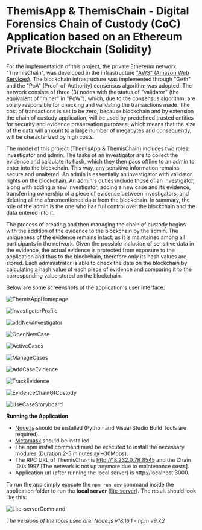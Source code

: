 # ThemisApp & ThemisChain - Digital Forensics Chain of Custody (CoC) Application based on an Ethereum Private Blockchain (Solidity)
For the implementation of this project, the private Ethereum network, "ThemisChain", was developed in the infrastructure ["AWS" (Amazon Web Services)](https://aws.amazon.com). The blockchain infrastructure was implemented through "Geth" and the "PoA" (Proof-of-Authority) consensus algorithm was adopted. The network consists of three (3) nodes with the status of "validator" (the equivalent of "miner" in "PoW"), which, due to the consensus algorithm, are solely responsible for checking and validating the transactions made. The cost of transactions is set to be zero, because blockchain and by extension the chain of custody application, will be used by predefined trusted entities for security and evidence preservation purposes, which means that the size of the data will amount to a large number of megabytes and consequently, will be characterized by high costs.

The model of this project (ThemisApp & ThemisChain) includes two roles: investigator and admin. The tasks of an investigator are to collect the evidence and calculate its hash, which they then pass offline to an admin to enter into the blockchain. This way, any sensitive information remains secure and unaltered. An admin is essentially an investigator with validator rights on the blockchain. An admin's duties include those of an investigator, along with adding a new investigator, adding a new case and its evidence, transferring ownership of a piece of evidence between investigators, and deleting all the aforementioned data from the blockchain. In summary, the role of the admin is the one who has full control over the blockchain and the data entered into it.

The process of creating and then managing the chain of custody begins with the addition of the evidence to the blockchain by the admin. The uniqueness of the evidence remains intact, as it is maintained among all participants in the network. Given the possible inclusion of sensitive data in the evidence, the actual evidence is protected from exposure to the application and thus to the blockchain, therefore only its hash values are stored. Each administrator is able to check the data on the blockchain by calculating a hash value of each piece of evidence and comparing it to the corresponding value stored on the blockchain. 

Below are some screenshots of the application's user interface:

![ThemisAppHomepage](https://github.com/chbandis/ThemisApp_ThemisChain-Digital_Forensics_ChainofCustody_App_based_on_an_Ethereum_Private_Blockchain/assets/91207835/977ad025-f590-41cc-95e9-c1b53602a4ab)

![InvestigatorProfile](https://github.com/chbandis/ThemisApp_ThemisChain-Digital_Forensics_ChainofCustody_App_based_on_an_Ethereum_Private_Blockchain/assets/91207835/d089ae21-1ac1-4aae-94f0-58699a114173)

![addNewInvestigator](https://github.com/chbandis/ThemisApp_ThemisChain-Digital_Forensics_ChainofCustody_App_based_on_an_Ethereum_Private_Blockchain/assets/91207835/f047b725-9f6c-432f-96ee-bbb7dacccdb6)

![OpenNewCase](https://github.com/chbandis/ThemisApp_ThemisChain-Digital_Forensics_ChainofCustody_App_based_on_an_Ethereum_Private_Blockchain/assets/91207835/8980197c-400c-43ca-909a-17c768e61de1)

![ActiveCases](https://github.com/chbandis/ThemisApp_ThemisChain-Digital_Forensics_ChainofCustody_App_based_on_an_Ethereum_Private_Blockchain/assets/91207835/b98f8ea3-b7c2-408e-9302-1edf3d72696a)

![ManageCases](https://github.com/chbandis/ThemisApp_ThemisChain-Digital_Forensics_ChainofCustody_App_based_on_an_Ethereum_Private_Blockchain/assets/91207835/f3b0285c-09f1-468f-aed2-a1794d6496de)

![AddCaseEvidence](https://github.com/chbandis/ThemisApp_ThemisChain-Digital_Forensics_ChainofCustody_App_based_on_an_Ethereum_Private_Blockchain/assets/91207835/f55bd8e7-221f-4eec-9db7-193eaba08a5b)

![TrackEvidence](https://github.com/chbandis/ThemisApp_ThemisChain-Digital_Forensics_ChainofCustody_App_based_on_an_Ethereum_Private_Blockchain/assets/91207835/4f1008d0-9113-4b88-b014-722254b7b59b)

![EvidenceChainOfCustody](https://github.com/chbandis/ThemisApp_ThemisChain-Digital_Forensics_ChainofCustody_App_based_on_an_Ethereum_Private_Blockchain/assets/91207835/54c4753f-01c8-4113-bea3-5e5cc55dad2b)

![UseCaseStoryboard](https://github.com/chbandis/ThemisApp_ThemisChain-Digital_Forensics_ChainofCustody_App_based_on_an_Ethereum_Private_Blockchain/assets/91207835/b4c374f4-2e1e-48d1-afb6-3b5b297e97ab)

**Running the Application**
- [Node.js](https://nodejs.org/en/) should be installed (Python and Visual Studio Build Tools are required).
- [Metamask](https://metamask.io/download/) should be installed.
- The npm install command must be executed to install the necessary modules (Duration 2-5 minutes @ ~30Mbps).
- The RPC URL of ThemisChain is http://18.232.0.78:8545 and the Chain ID is 1997 [The network is not up anymore due to maintenance costs].
- Application url (after running the local server) is http://localhost:3000.

To run the app simply execute the `npm run dev` command inside the application folder to run the **local server** ([lite-server](https://github.com/johnpapa/lite-server)). The result should look like this:

![Lite-serverCommand](https://github.com/chbandis/ThemisApp_ThemisChain-Digital_Forensics_ChainofCustody_App_based_on_an_Ethereum_Private_Blockchain/assets/91207835/e9110781-b1b9-4490-a52f-fec1306ab888)

*The versions of the tools used are: Node.js v18.16.1 - npm v9.7.2*
